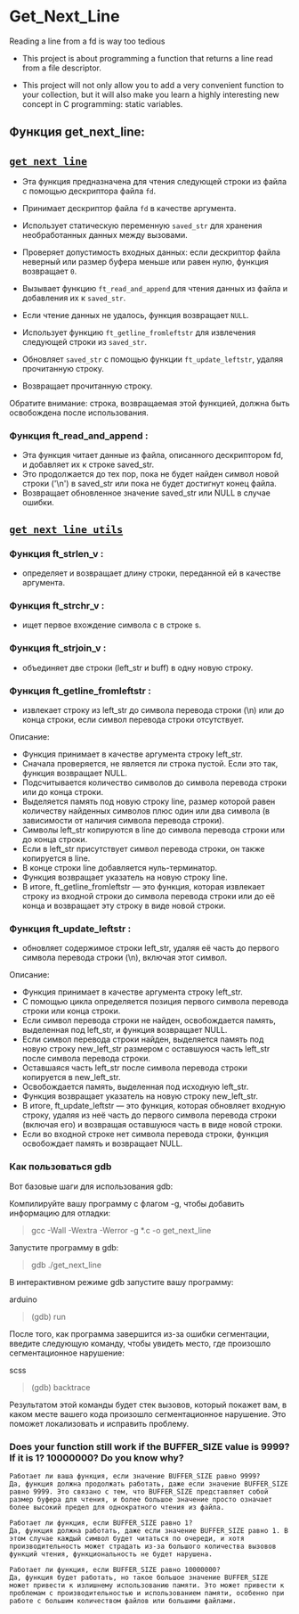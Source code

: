 # Get_Next_Line
Reading a line from a fd is way too tedious

* This project is about programming a function that returns a line read from a file descriptor.

* This project will not only allow you to add a very convenient function to your collection, but it will also make you learn a highly interesting new concept in C programming: static variables.

## Функция get_next_line:

## [`get_next_line`](get_next_line.c)
- Эта функция предназначена для чтения следующей строки из файла с помощью дескриптора файла `fd`. 

- Принимает дескриптор файла `fd` в качестве аргумента.
- Использует статическую переменную `saved_str` для хранения необработанных данных между вызовами.
- Проверяет допустимость входных данных: если дескриптор файла неверный или размер буфера меньше или равен нулю, функция возвращает `0`.
- Вызывает функцию `ft_read_and_append` для чтения данных из файла и добавления их к `saved_str`.
- Если чтение данных не удалось, функция возвращает `NULL`.
- Использует функцию `ft_getline_fromleftstr` для извлечения следующей строки из `saved_str`.
- Обновляет `saved_str` с помощью функции `ft_update_leftstr`, удаляя прочитанную строку.
- Возвращает прочитанную строку.

Обратите внимание: строка, возвращаемая этой функцией, должна быть освобождена после использования.

### Функция ft_read_and_append :

- Эта функция читает данные из файла, описанного дескриптором fd, и добавляет их к строке saved_str. 
- Это продолжается до тех пор, пока не будет найден символ новой строки ('\n') в saved_str или пока не будет достигнут конец файла. 
- Возвращает обновленное значение saved_str или NULL в случае ошибки.

## [`get_next_line_utils`](get_next_line_utils.c)

### Функция ft_strlen_v :

- определяет и возвращает длину строки, переданной ей в качестве аргумента.

### Функция ft_strchr_v :

- ищет первое вхождение символа c в строке s.

### Функция ft_strjoin_v :

- объединяет две строки (left_str и buff) в одну новую строку.

### Функция ft_getline_fromleftstr :

- извлекает строку из left_str до символа перевода строки (\n) или до конца строки, если символ перевода строки отсутствует.

Описание:

- Функция принимает в качестве аргумента строку left_str.
- Сначала проверяется, не является ли строка пустой. Если это так, функция возвращает NULL.
- Подсчитывается количество символов до символа перевода строки или до конца строки.
- Выделяется память под новую строку line, размер которой равен количеству найденных символов плюс один или два символа (в зависимости от наличия символа перевода строки).
- Символы left_str копируются в line до символа перевода строки или до конца строки.
- Если в left_str присутствует символ перевода строки, он также копируется в line.
- В конце строки line добавляется нуль-терминатор.
- Функция возвращает указатель на новую строку line.
- В итоге, ft_getline_fromleftstr — это функция, которая извлекает строку из входной строки до символа перевода строки или до её конца и возвращает эту строку в виде новой строки.

### Функция ft_update_leftstr :
- обновляет содержимое строки left_str, удаляя её часть до первого символа перевода строки (\n), включая этот символ.

Описание:

- Функция принимает в качестве аргумента строку left_str.
- С помощью цикла определяется позиция первого символа перевода строки или конца строки.
- Если символ перевода строки не найден, освобождается память, выделенная под left_str, и функция возвращает NULL.
- Если символ перевода строки найден, выделяется память под новую строку new_left_str размером с оставшуюся часть left_str после символа перевода строки.
- Оставшаяся часть left_str после символа перевода строки копируется в new_left_str.
- Освобождается память, выделенная под исходную left_str.
- Функция возвращает указатель на новую строку new_left_str.
- В итоге, ft_update_leftstr — это функция, которая обновляет входную строку, удаляя из неё часть до первого символа перевода строки (включая его) и возвращая оставшуюся часть в виде новой строки.
- Если во входной строке нет символа перевода строки, функция освобождает память и возвращает NULL.

### Как пользоваться gdb

Вот базовые шаги для использования gdb:

Компилируйте вашу программу с флагом -g, чтобы добавить информацию для отладки:

>gcc -Wall -Wextra -Werror -g *.c -o get_next_line

Запустите программу в gdb:

>gdb ./get_next_line

В интерактивном режиме gdb запустите вашу программу:

arduino
>(gdb) run

После того, как программа завершится из-за ошибки сегментации, введите следующую команду, чтобы увидеть место, где произошло сегментационное нарушение:

scss
>(gdb) backtrace

Результатом этой команды будет стек вызовов, который покажет вам, в каком месте вашего кода произошло сегментационное нарушение. Это поможет локализовать и исправить проблему.

### Does your function still work if the BUFFER_SIZE value is 9999? If it is 1? 10000000? Do you know why?

    Работает ли ваша функция, если значение BUFFER_SIZE равно 9999?
    Да, функция должна продолжать работать, даже если значение BUFFER_SIZE равно 9999. Это связано с тем, что BUFFER_SIZE представляет собой размер буфера для чтения, и более большое значение просто означает более высокий предел для однократного чтения из файла.

    Работает ли функция, если BUFFER_SIZE равно 1?
    Да, функция должна работать, даже если значение BUFFER_SIZE равно 1. В этом случае каждый символ будет читаться по очереди, и хотя производительность может страдать из-за большого количества вызовов функций чтения, функциональность не будет нарушена.

    Работает ли функция, если BUFFER_SIZE равно 10000000?
    Да, функция будет работать, но такое большое значение BUFFER_SIZE может привести к излишнему использованию памяти. Это может привести к проблемам с производительностью и использованием памяти, особенно при работе с большим количеством файлов или большими файлами.

    
